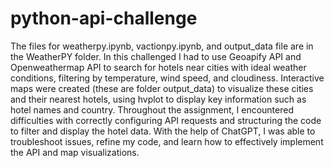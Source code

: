 # python-api-challenge
The files for weatherpy.ipynb, vactionpy.ipynb, and output_data file are in the WeatherPY folder. In this challenged I had to use Geoapify API and Openweathermap API to search for hotels near cities with ideal weather conditions, filtering by temperature, wind speed, and cloudiness. Interactive maps were created (these are folder output_data) to visualize these cities and their nearest hotels, using hvplot to display key information such as hotel names and country. Throughout the assignment, I encountered difficulties with correctly configuring API requests and structuring the code to filter and display the hotel data. With the help of ChatGPT, I was able to troubleshoot issues, refine my code, and learn how to effectively implement the API and map visualizations.

